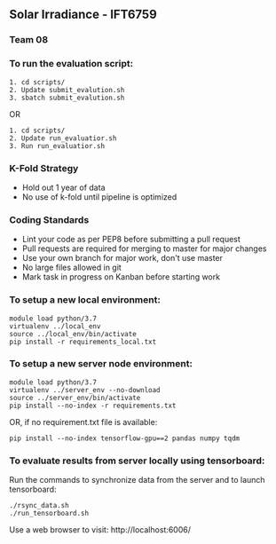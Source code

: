 ## Solar Irradiance - IFT6759

### Team 08

### To run the evaluation script:

```console
1. cd scripts/
2. Update submit_evalution.sh 
3. sbatch submit_evalution.sh
```
OR
```console
1. cd scripts/
2. Update run_evaluatior.sh 
3. Run run_evaluatior.sh
```

### K-Fold Strategy

* Hold out 1 year of data
* No use of k-fold until pipeline is optimized

### Coding Standards

* Lint your code as per PEP8 before submitting a pull request
* Pull requests are required for merging to master for major changes
* Use your own branch for major work, don't use master
* No large files allowed in git
* Mark task in progress on Kanban before starting work

### To setup a new local environment:

```console
module load python/3.7
virtualenv ../local_env
source ../local_env/bin/activate
pip install -r requirements_local.txt
```

### To setup a new server node environment:

```console
module load python/3.7
virtualenv ../server_env --no-download
source ../server_env/bin/activate
pip install --no-index -r requirements.txt
```
OR, if no requirement.txt file is available:
```console
pip install --no-index tensorflow-gpu==2 pandas numpy tqdm
```

### To evaluate results from server locally using tensorboard:

Run the commands to synchronize data from the server and to launch tensorboard:
```console
./rsync_data.sh
./run_tensorboard.sh
```
Use a web browser to visit: http://localhost:6006/

